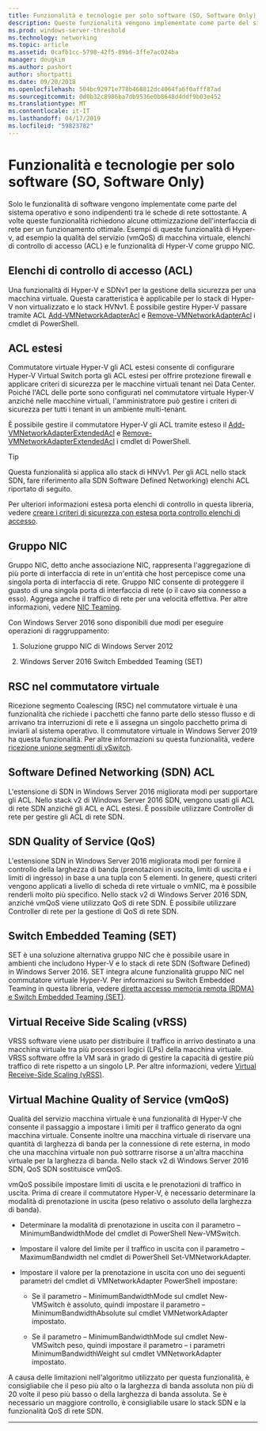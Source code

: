 ```yaml
---
title: Funzionalità e tecnologie per solo software (SO, Software Only)
description: Queste funzionalità vengono implementate come parte del sistema operativo e sono indipendenti tra le schede di rete sottostante. A volte queste funzionalità richiedono alcune ottimizzazione dell'interfaccia di rete per un funzionamento ottimale. Esempi di queste funzionalità di Hyper-v, ad esempio la qualità del servizio (vmQoS) di macchina virtuale, elenchi di controllo di accesso (ACL) e le funzionalità di Hyper-V come gruppo NIC.
ms.prod: windows-server-threshold
ms.technology: networking
ms.topic: article
ms.assetid: 0cafb1cc-5798-42f5-89b6-3ffe7ac024ba
manager: dougkim
ms.author: pashort
author: shortpatti
ms.date: 09/20/2018
ms.openlocfilehash: 504bc92971e778b468812dc4064fa6f0afff87ad
ms.sourcegitcommit: 0d0b32c8986ba7db9536e0b8648d4ddf9b03e452
ms.translationtype: MT
ms.contentlocale: it-IT
ms.lasthandoff: 04/17/2019
ms.locfileid: "59823782"
---
```

# <a name="software-only-so-features-and-technologies"></a>Funzionalità e tecnologie per solo software (SO, Software Only)
Solo le funzionalità di software vengono implementate come parte del sistema operativo e sono indipendenti tra le schede di rete sottostante. A volte queste funzionalità richiedono alcune ottimizzazione dell'interfaccia di rete per un funzionamento ottimale. Esempi di queste funzionalità di Hyper-v, ad esempio la qualità del servizio (vmQoS) di macchina virtuale, elenchi di controllo di accesso (ACL) e le funzionalità di Hyper-V come gruppo NIC.

## <a name="access-control-lists-acls"></a>Elenchi di controllo di accesso (ACL)

Una funzionalità di Hyper-V e SDNv1 per la gestione della sicurezza per una macchina virtuale. Questa caratteristica è applicabile per lo stack di Hyper-V non virtualizzato e lo stack HVNv1. È possibile gestire Hyper-V passare tramite ACL [Add-VMNetworkAdapterAcl](https://docs.microsoft.com/powershell/module/hyper-v/add-vmnetworkadapteracl?view=win10-ps) e [Remove-VMNetworkAdapterAcl](https://docs.microsoft.com/powershell/module/hyper-v/remove-vmnetworkadapteracl?view=win10-ps) i cmdlet di PowerShell.

## <a name="extended-acls"></a>ACL estesi

Commutatore virtuale Hyper-V gli ACL estesi consente di configurare Hyper-V Virtual Switch porta gli ACL estesi per offrire protezione firewall e applicare criteri di sicurezza per le macchine virtuali tenant nei Data Center. Poiché l'ACL delle porte sono configurati nel commutatore virtuale Hyper-V anziché nelle macchine virtuali, l'amministratore può gestire i criteri di sicurezza per tutti i tenant in un ambiente multi-tenant.

È possibile gestire il commutatore Hyper-V gli ACL tramite esteso il [Add-VMNetworkAdapterExtendedAcl](https://docs.microsoft.com/powershell/module/hyper-v/add-vmnetworkadapterextendedacl?view=win10-ps) e [Remove-VMNetworkAdapterExtendedAcl](https://docs.microsoft.com/powershell/module/hyper-v/remove-vmnetworkadapteracl?view=win10-ps) i cmdlet di PowerShell.

>[!TIP] 
>Questa funzionalità si applica allo stack di HNVv1. Per gli ACL nello stack SDN, fare riferimento alla SDN Software Defined Networking) elenchi ACL riportato di seguito.

Per ulteriori informazioni estesa porta elenchi di controllo in questa libreria, vedere [creare i criteri di sicurezza con estesa porta controllo elenchi di accesso](https://docs.microsoft.com/windows-server/virtualization/hyper-v-virtual-switch/Create-Security-Policies-with-Extended-Port-Access-Control-Lists).

## <a name="nic-teaming"></a>Gruppo NIC

Gruppo NIC, detto anche associazione NIC, rappresenta l'aggregazione di più porte di interfaccia di rete in un'entità che host percepisce come una singola porta di interfaccia di rete. Gruppo NIC consente di proteggere il guasto di una singola porta di interfaccia di rete (o il cavo sia connesso a esso). Aggrega anche il traffico di rete per una velocità effettiva. Per altre informazioni, vedere [NIC Teaming](https://docs.microsoft.com/windows-server/networking/technologies/nic-teaming/nic-teaming).

Con Windows Server 2016 sono disponibili due modi per eseguire operazioni di raggruppamento:

1.  Soluzione gruppo NIC di Windows Server 2012

2.  Windows Server 2016 Switch Embedded Teaming (SET)


## <a name="rsc-in-the-vswitch"></a>RSC nel commutatore virtuale

Ricezione segmento Coalescing (RSC) nel commutatore virtuale è una funzionalità che richiede i pacchetti che fanno parte dello stesso flusso e di arrivano tra interruzioni di rete e li assegna un singolo pacchetto prima di inviarli al sistema operativo. Il commutatore virtuale in Windows Server 2019 ha questa funzionalità. Per altre informazioni su questa funzionalità, vedere [ricezione unione segmenti di vSwitch](https://docs.microsoft.com/windows-server/networking/technologies/hpn/rsc-in-the-vswitch).

## <a name="software-defined-networking-sdn-acls"></a>Software Defined Networking (SDN) ACL

L'estensione di SDN in Windows Server 2016 migliorata modi per supportare gli ACL. Nello stack v2 di Windows Server 2016 SDN, vengono usati gli ACL di rete SDN anziché gli ACL e ACL estesi. È possibile utilizzare Controller di rete per gestire gli ACL di rete SDN. 

## <a name="sdn-quality-of-service-qos"></a>SDN Quality of Service (QoS)

L'estensione SDN in Windows Server 2016 migliorata modi per fornire il controllo della larghezza di banda (prenotazioni in uscita, limiti di uscita e i limiti di ingresso) in base a una tupla con 5 elementi. In genere, questi criteri vengono applicati a livello di scheda di rete virtuale o vmNIC, ma è possibile renderli molto più specifico. Nello stack v2 di Windows Server 2016 SDN, anziché vmQoS viene utilizzato QoS di rete SDN. È possibile utilizzare Controller di rete per la gestione di QoS di rete SDN.

## <a name="switch-embedded-teaming-set"></a>Switch Embedded Teaming (SET)

SET è una soluzione alternativa gruppo NIC che è possibile usare in ambienti che includono Hyper-V e lo stack di rete SDN (Software Defined) in Windows Server 2016. SET integra alcune funzionalità gruppo NIC nel commutatore virtuale Hyper-V. Per informazioni su Switch Embedded Teaming in questa libreria, vedere [diretta accesso memoria remota (RDMA) e Switch Embedded Teaming (SET)](https://docs.microsoft.com/windows-server/virtualization/hyper-v-virtual-switch/rdma-and-switch-embedded-teaming).

## <a name="virtual-receive-side-scaling-vrss"></a>Virtual Receive Side Scaling (vRSS)

VRSS software viene usato per distribuire il traffico in arrivo destinato a una macchina virtuale tra più processori logici (LPs) della macchina virtuale. VRSS software offre la VM sarà in grado di gestire la capacità di gestire più traffico di rete rispetto a un singolo LP. Per altre informazioni, vedere [Virtual Receive-Side Scaling (vRSS)](https://docs.microsoft.com/windows-server/networking/technologies/vrss/vrss-top).

## <a name="virtual-machine-quality-of-service-vmqos"></a>Virtual Machine Quality of Service (vmQoS)

Qualità del servizio macchina virtuale è una funzionalità di Hyper-V che consente il passaggio a impostare i limiti per il traffico generato da ogni macchina virtuale. Consente inoltre una macchina virtuale di riservare una quantità di larghezza di banda per la connessione di rete esterna, in modo che una macchina virtuale non può sottrarre risorse a un'altra macchina virtuale per la larghezza di banda. Nello stack v2 di Windows Server 2016 SDN, QoS SDN sostituisce vmQoS.

vmQoS possibile impostare limiti di uscita e le prenotazioni di traffico in uscita. Prima di creare il commutatore Hyper-V, è necessario determinare la modalità di prenotazione in uscita (peso relativo o assoluto della larghezza di banda).

-  Determinare la modalità di prenotazione in uscita con il parametro – MinimumBandwidthMode del cmdlet di PowerShell New-VMSwitch.

-  Impostare il valore del limite per il traffico in uscita con il parametro – MaximumBandwidth nel cmdlet di PowerShell Set-VMNetworkAdapter.

-  Impostare il valore per la prenotazione in uscita con uno dei seguenti parametri del cmdlet di VMNetworkAdapter PowerShell impostare:

   -  Se il parametro – MinimumBandwidthMode sul cmdlet New-VMSwitch è assoluto, quindi impostare il parametro – MinimumBandwidthAbsolute sul cmdlet VMNetworkAdapter impostato.

   -  Se il parametro – MinimumBandwidthMode sul cmdlet New-VMSwitch peso, quindi impostare il parametro – i parametri MinimumBandwidthWeight sul cmdlet VMNetworkAdapter impostato.

A causa delle limitazioni nell'algoritmo utilizzato per questa funzionalità, è consigliabile che il peso più alto o la larghezza di banda assoluta non più di 20 volte il peso più basso o della larghezza di banda assoluta. Se è necessario un maggiore controllo, è consigliabile usare lo stack SDN e la funzionalità QoS di rete SDN.


---